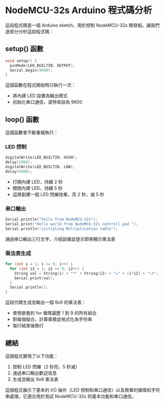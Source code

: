 # NodeMCU-32s Arduino 程式碼分析

這段程式碼是一個 Arduino sketch，用於控制 NodeMCU-32s 開發板。讓我們逐部分分析這段程式碼：

## setup() 函數

```cpp
void setup() {
  pinMode(LED_BUILTIN, OUTPUT);
  Serial.begin(9600); 
}
```

這個函數在程式開始時只執行一次：

- 將內建 LED 設置為輸出模式
- 初始化串口通信，波特率設為 9600

## loop() 函數

這個函數會不斷重複執行：

### LED 控制

```cpp
digitalWrite(LED_BUILTIN, HIGH);
delay(2000);
digitalWrite(LED_BUILTIN, LOW);
delay(5000);
```

- 打開內建 LED，持續 2 秒
- 關閉內建 LED，持續 5 秒
- 這將創建一個 LED 閃爍效果，亮 2 秒，滅 5 秒

### 串口輸出

```cpp
Serial.println("hello from NodeMCU-32s");
Serial.print("Hello world from NodeMCU-32s controll pad ");
Serial.println("initialing Multiplication table");
```

通過串口輸出三行文字，介紹設備並提示即將顯示乘法表

### 乘法表生成

```cpp
for (int i = 1; i <= 9; i++) {
  for (int i2 = 1; i2 <= 9; i2++) {
    String val = String(i) + "*" + String(i2) + "=" + (i*i2) + "\t";
    Serial.print(val);
  }
  Serial.println();
}
```

這段代碼生成並輸出一個 9x9 的乘法表：

- 使用嵌套的 for 循環遍歷 1 到 9 的所有組合
- 對每個組合，計算乘積並格式化為字符串
- 每行結束後換行

## 總結

這個程式實現了以下功能：

1. 控制 LED 閃爍（2 秒亮，5 秒滅）
2. 通過串口輸出歡迎信息
3. 生成並輸出 9x9 乘法表

這個程式展示了基本的 I/O 操作（LED 控制和串口通信）以及簡單的循環和字符串處理。它適合用於測試 NodeMCU-32s 的基本功能和串口通信。
